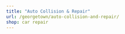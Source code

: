 ```yaml
---
title: "Auto Collision & Repair"
url: /georgetown/auto-collision-and-repair/
shop: car repair
---
```

